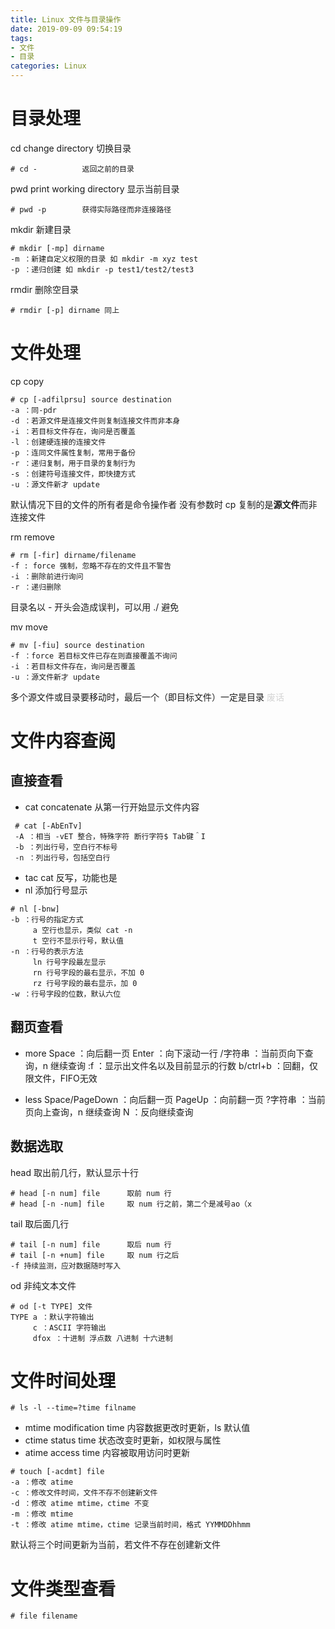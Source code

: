 ```yaml
---
title: Linux 文件与目录操作
date: 2019-09-09 09:54:19
tags:
- 文件
- 目录
categories: Linux
---
```

# 目录处理
cd change directory 切换目录
```
# cd -          返回之前的目录
```
pwd print working directory 显示当前目录
```
# pwd -p        获得实际路径而非连接路径
```
mkdir 新建目录
```
# mkdir [-mp] dirname
-m ：新建自定义权限的目录 如 mkdir -m xyz test
-p ：递归创建 如 mkdir -p test1/test2/test3
```
rmdir 删除空目录
<!--more-->
```
# rmdir [-p] dirname 同上
```

# 文件处理
 cp copy
```
# cp [-adfilprsu] source destination
-a ：同-pdr
-d ：若源文件是连接文件则复制连接文件而非本身
-i ：若目标文件存在，询问是否覆盖
-l ：创建硬连接的连接文件
-p ：连同文件属性复制，常用于备份
-r ：递归复制，用于目录的复制行为
-s ：创建符号连接文件，即快捷方式
-u ：源文件新才 update
```
 默认情况下目的文件的所有者是命令操作者
 没有参数时 cp 复制的是**源文件**而非连接文件
 
 rm remove
 ```
 # rm [-fir] dirname/filename
 -f : force 强制，忽略不存在的文件且不警告
 -i ：删除前进行询问
 -r ：递归删除
 ```
 目录名以 - 开头会造成误判，可以用 ./ 避免
 
 mv move
 ```
 # mv [-fiu] source destination
 -f ：force 若目标文件已存在则直接覆盖不询问
 -i ：若目标文件存在，询问是否覆盖
 -u ：源文件新才 update
 ```
 多个源文件或目录要移动时，最后一个（即目标文件）一定是目录 <font color=#D3D3D3>废话</font>
 
 # 文件内容查阅
 ## 直接查看
- cat concatenate 从第一行开始显示文件内容
```
 # cat [-AbEnTv]
 -A ：相当 -vET 整合，特殊字符 断行字符$ Tab键＾I
 -b ：列出行号，空白行不标号
 -n ：列出行号，包括空白行
 ```
- tac cat 反写，功能也是
- nl 添加行号显示
 ```
 # nl [-bnw]
 -b ：行号的指定方式 
      a 空行也显示，类似 cat -n
      t 空行不显示行号，默认值
 -n ：行号的表示方法
      ln 行号字段最左显示
      rn 行号字段的最右显示，不加 0
      rz 行号字段的最右显示，加 0
 -w ：行号字段的位数，默认六位
 ```
 
 ## 翻页查看
 - more 
     Space ：向后翻一页
     Enter ：向下滚动一行
     /字符串 ：当前页向下查询，n 继续查询
     :f ：显示出文件名以及目前显示的行数
     b/ctrl+b ：回翻，仅限文件，FIFO无效

- less
     Space/PageDown ：向后翻一页
     PageUp ：向前翻一页
     ?字符串 ：当前页向上查询，n 继续查询
     N ：反向继续查询

## 数据选取
head 取出前几行，默认显示十行
```
# head [-n num] file      取前 num 行
# head [-n -num] file     取 num 行之前，第二个是减号ao（x
```
tail 取后面几行
```
# tail [-n num] file      取后 num 行
# tail [-n +num] file     取 num 行之后
-f 持续监测，应对数据随时写入
```
od 非纯文本文件
```
# od [-t TYPE] 文件
TYPE a ：默认字符输出
     c ：ASCII 字符输出
     dfox ：十进制 浮点数 八进制 十六进制
```

# 文件时间处理
```
# ls -l --time=?time filname
```
- mtime modification time
内容数据更改时更新，ls 默认值
- ctime status time
状态改变时更新，如权限与属性
- atime access time
内容被取用访问时更新

```
# touch [-acdmt] file
-a ：修改 atime
-c ：修改文件时间，文件不存不创建新文件
-d ：修改 atime mtime，ctime 不变
-m ：修改 mtime
-t ：修改 atime mtime，ctime 记录当前时间，格式 YYMMDDhhmm
```
默认将三个时间更新为当前，若文件不存在创建新文件

# 文件类型查看
```
# file filename
```